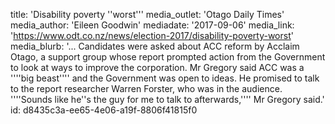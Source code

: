 title: 'Disability poverty ''worst'''
media_outlet: 'Otago Daily Times'
media_author: 'Eileen Goodwin'
mediadate: '2017-09-06'
media_link: 'https://www.odt.co.nz/news/election-2017/disability-poverty-worst'
media_blurb: '... Candidates were asked about ACC reform by Acclaim Otago, a support group whose report prompted action from the Government to look at ways to improve the corporation. Mr Gregory said ACC was a ''''big beast'''' and the Government was open to ideas. He promised to talk to the report researcher Warren Forster, who was in the audience. ''''Sounds like he''s the guy for me to talk to afterwards,'''' Mr Gregory said.'
id: d8435c3a-ee65-4e06-a19f-8806f41815f0
